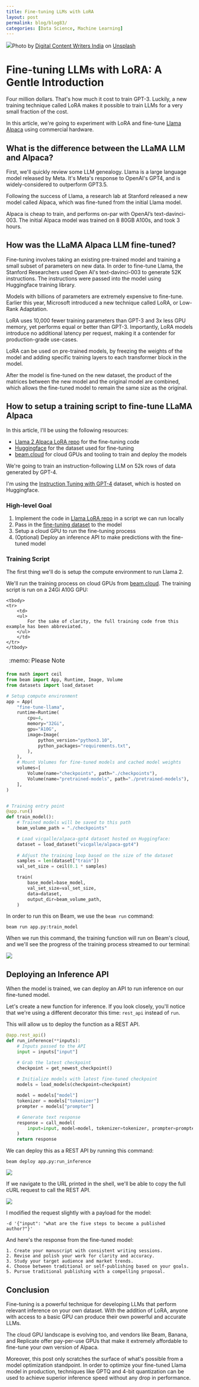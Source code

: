 ```yaml
---
title: Fine-tuning LLMs with LoRA
layout: post
permalink: blog/blog83/
categories: [Data Science, Machine Learning]
---
```


![](https://images.unsplash.com/photo-1580127645995-d43fe9598711?ixlib=rb-4.0.3&ixid=M3wxMjA3fDB8MHxwaG90by1wYWdlfHx8fGVufDB8fHx8fA%3D%3D&auto=format&fit=crop&w=1181&q=80)Photo by [Digital Content Writers India](https://unsplash.com/@digitalcontentwritersindia) on [Unsplash](https://unsplash.com?utm_source=medium&utm_medium=referral)

<!--end_excerpt-->

# Fine-tuning LLMs with LoRA: A Gentle Introduction

Four million dollars. That's how much it cost to train GPT-3. Luckily, a new training technique called LoRA makes it possible to train LLMs for a very small fraction of the cost. 

In this article, we're going to experiment with LoRA and fine-tune [Llama Alpaca](https://github.com/tatsu-lab/stanford_alpaca) using commercial hardware. 

## What is the difference between the LLaMA LLM and Alpaca?

First, we'll quickly review some LLM genealogy. Llama is a large language model released by Meta. It's Meta's response to OpenAI's GPT4, and is widely-considered to outperform GPT3.5.

Following the success of Llama, a research lab at Stanford released a new model called Alpaca, which was fine-tuned from the initial Llama model. 

Alpaca is cheap to train, and performs on-par with OpenAI’s text-davinci-003. The initial Alpaca model was trained on 8 80GB A100s, and took 3 hours.

## How was the LLaMA Alpaca LLM fine-tuned?

Fine-tuning involves taking an existing pre-trained model and training a small subset of parameters on new data. In order to fine-tune Llama, the Stanford Researchers used Open AI's text-davinci-003 to generate 52K instructions. The instructions were passed into the model using Huggingface training library.

Models with billions of parameters are extremely expensive to fine-tune. Earlier this year, Microsoft introduced a new technique called LoRA, or Low-Rank Adaptation. 

LoRA uses 10,000 fewer training parameters than GPT-3 and 3x less GPU memory, yet performs equal or better than GPT-3. Importantly, LoRA models introduce no additional latency per request, making it a contender for production-grade use-cases.

LoRA can be used on pre-trained models, by freezing the weights of the model and adding specific training layers to each transformer block in the model. 

After the model is fine-tuned on the new dataset, the product of the matrices between the new model and the original model are combined, which allows the fine-tuned model to remain the same size as the original. 

## How to setup a training script to fine-tune LLaMA Alpaca

In this article, I'll be using the following resources:

- [Llama 2 Alpaca LoRA repo](https://github.com/tloen/alpaca-lora) for the fine-tuning code
- [Huggingface](https://huggingface.co) for the dataset used for fine-tuning
- [beam.cloud](http://beam.cloud) for cloud GPUs and tooling to train and deploy the models

We're going to train an instruction-following LLM on 52k rows of data generated by GPT-4.

I'm using the [Instruction Tuning with GPT-4](https://github.com/Instruction-Tuning-with-GPT-4/GPT-4-LLM) dataset, which is hosted on Huggingface. 

### High-level Goal

1. Implement the code in [Llama LoRA repo](https://github.com/tloen/alpaca-lora) in a script we can run locally
2. Pass in the [fine-tuning dataset](https://github.com/Instruction-Tuning-with-GPT-4/GPT-4-LLM) to the model
3. Setup a cloud GPU to run the fine-tuning process
4. (Optional) Deploy an inference API to make predictions with the fine-tuned model

### Training Script

The first thing we'll do is setup the compute environment to run Llama 2.

We'll run the training process on cloud GPUs from [beam.cloud](https://beam.cloud). The training script is run on a 24Gi A10G GPU: 

<table>
    <thead>
    <tr>
        <td align="left">
        :memo:   Please Note
        </td>
    </tr>
    </thead>

    <tbody>
    <tr>
        <td>
        <ul>
            For the sake of clarity, the full training code from this example has been abbreviated.
        </ul>
        </td>
    </tr>
    </tbody>
</table>

```python
from math import ceil
from beam import App, Runtime, Image, Volume
from datasets import load_dataset

# Setup compute environment
app = App(
    "fine-tune-llama",
    runtime=Runtime(
        cpu=4,
        memory="32Gi",
        gpu="A10G",
        image=Image(
            python_version="python3.10",
            python_packages="requirements.txt",
        ),
    ),
    # Mount Volumes for fine-tuned models and cached model weights
    volumes=[
        Volume(name="checkpoints", path="./checkpoints"),
        Volume(name="pretrained-models", path="./pretrained-models"),
    ],
)


# Training entry point
@app.run()
def train_model():
    # Trained models will be saved to this path
    beam_volume_path = "./checkpoints"

    # Load vicgalle/alpaca-gpt4 dataset hosted on Huggingface:
    dataset = load_dataset("vicgalle/alpaca-gpt4")
    
    # Adjust the training loop based on the size of the dataset
    samples = len(dataset["train"])
    val_set_size = ceil(0.1 * samples)

    train(
        base_model=base_model,
        val_set_size=val_set_size,
        data=dataset,
        output_dir=beam_volume_path,
    )
```

In order to run this on Beam, we use the `beam run` command:


    beam run app.py:train_model

When we run this command, the training function will run on Beam's cloud, and we'll see the progress of the training process streamed to our terminal:

![](/assets/img/posts/beam_training.png)

## Deploying an Inference API

When the model is trained, we can deploy an API to run inference on our fine-tuned model.

Let's create a new function for inference. If you look closely, you'll notice that we're using a different decorator this time: `rest_api` instead of `run`.

This will allow us to deploy the function as a REST API.

```python
@app.rest_api()
def run_inference(**inputs):
    # Inputs passed to the API
    input = inputs["input"]

    # Grab the latest checkpoint
    checkpoint = get_newest_checkpoint()
    
    # Initialize models with latest fine-tuned checkpoint
    models = load_models(checkpoint=checkpoint)

    model = models["model"]
    tokenizer = models["tokenizer"]
    prompter = models["prompter"]

    # Generate text response
    response = call_model(
        input=input, model=model, tokenizer=tokenizer, prompter=prompter
    )
    return response
```

We can deploy this as a REST API by running this command:

    beam deploy app.py:run_inference

![](/assets/img/posts/beam_rest_api.png)

If we navigate to the URL printed in the shell, we'll be able to copy the full cURL request to call the REST API.

![](/assets/img/posts/beam_call_api.png)

I modified the request slightly with a payload for the model:

    -d '{"input": "what are the five steps to become a published author?"}'

And here's the response from the fine-tuned model: 

    1. Create your manuscript with consistent writing sessions.
    2. Revise and polish your work for clarity and accuracy.
    3. Study your target audience and market trends.
    4. Choose between traditional or self-publishing based on your goals.
    5. Pursue traditional publishing with a compelling proposal.


## Conclusion

Fine-tuning is a powerful technique for developing LLMs that perform relevant inference on your own dataset. With the addition of LoRA, anyone with access to a basic GPU can produce their own powerful and accurate LLMs. 

The cloud GPU landscape is evolving too, and vendors like Beam, Banana, and Replicate offer pay-per-use GPUs that make it extremely affordable to fine-tune your own version of Alpaca. 

Moreover, this post only scratches the surface of what's possible from a model optimization standpoint. In order to optimize your fine-tuned Llama model in production, techniques like GPTQ and 4-bit quantization can be used to achieve superior inference speed without any drop in performance. 


